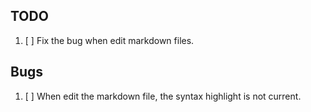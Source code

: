 TODO
---
1. [ ] Fix the bug when edit markdown files.

Bugs
---
1. [ ] When edit the markdown file, the syntax highlight is not current.
